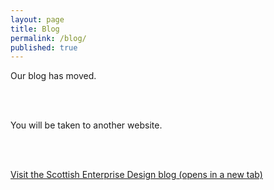 ```yaml
---
layout: page
title: Blog
permalink: /blog/
published: true
---
```

<p>
Our blog has moved.
</p>
<br>
<br>
<p>
You will be taken to another website.
</p>
<br>
<br>
<p><a href="https://design.scotentblog.co.uk" target="_blank" rel="noopener">Visit the Scottish Enterprise Design blog (opens in a new tab)</a></p>

